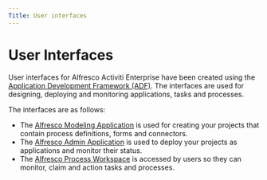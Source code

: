 ```yaml
---
Title: User interfaces
---
```


# User Interfaces
User interfaces for Alfresco Activiti Enterprise have been created using the [Application Development Framework (ADF)](https://www.alfresco.com/platform/alfresco-application-development-framework-adf). The interfaces are used for designing, deploying and monitoring applications, tasks and processes. 

The interfaces are as follows:

* The [Alfresco Modeling Application](../user-interfaces/ui-modeling.md) is used for creating your projects that contain process definitions, forms and connectors.
* The [Alfresco Admin Application](../user-interfaces/ui-admin.md) is used to deploy your projects as applications and monitor their status. 
* The [Alfresco Process Workspace](../user-interfaces/ui-workspace.md) is accessed by users so they can monitor, claim and action tasks and processes. 



